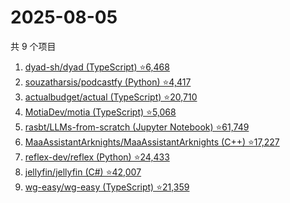 # 2025-08-05

共 9 个项目

<!-- BEGIN GITHUB -->
<!-- 最后更新时间 2025-08-05 01:15:44 +0800 -->
1. [dyad-sh/dyad (TypeScript) ⭐6,468](https://github.com/dyad-sh/dyad)
1. [souzatharsis/podcastfy (Python) ⭐4,417](https://github.com/souzatharsis/podcastfy)
1. [actualbudget/actual (TypeScript) ⭐20,710](https://github.com/actualbudget/actual)
1. [MotiaDev/motia (TypeScript) ⭐5,068](https://github.com/MotiaDev/motia)
1. [rasbt/LLMs-from-scratch (Jupyter Notebook) ⭐61,749](https://github.com/rasbt/LLMs-from-scratch)
1. [MaaAssistantArknights/MaaAssistantArknights (C++) ⭐17,227](https://github.com/MaaAssistantArknights/MaaAssistantArknights)
1. [reflex-dev/reflex (Python) ⭐24,433](https://github.com/reflex-dev/reflex)
1. [jellyfin/jellyfin (C#) ⭐42,007](https://github.com/jellyfin/jellyfin)
1. [wg-easy/wg-easy (TypeScript) ⭐21,359](https://github.com/wg-easy/wg-easy)
<!-- END GITHUB -->